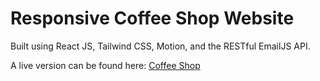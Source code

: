 # Responsive Coffee Shop Website

Built using React JS, Tailwind CSS, Motion, and the RESTful EmailJS API.

A live version can be found here: [Coffee Shop](https://coffee-shop-8sd.pages.dev/)